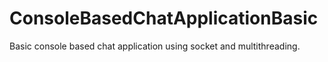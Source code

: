 # ConsoleBasedChatApplicationBasic
Basic console based chat application using socket and multithreading. 
